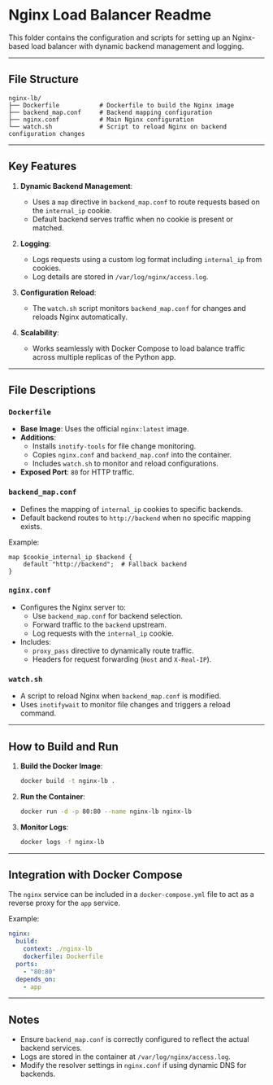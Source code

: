 
# Nginx Load Balancer Readme

This folder contains the configuration and scripts for setting up an Nginx-based load balancer with dynamic backend management and logging.

---

## File Structure
```
nginx-lb/
├── Dockerfile           # Dockerfile to build the Nginx image
├── backend_map.conf     # Backend mapping configuration
├── nginx.conf           # Main Nginx configuration
└── watch.sh             # Script to reload Nginx on backend configuration changes
```

---

## Key Features

1. **Dynamic Backend Management**:
   - Uses a `map` directive in `backend_map.conf` to route requests based on the `internal_ip` cookie.
   - Default backend serves traffic when no cookie is present or matched.

2. **Logging**:
   - Logs requests using a custom log format including `internal_ip` from cookies.
   - Log details are stored in `/var/log/nginx/access.log`.

3. **Configuration Reload**:
   - The `watch.sh` script monitors `backend_map.conf` for changes and reloads Nginx automatically.

4. **Scalability**:
   - Works seamlessly with Docker Compose to load balance traffic across multiple replicas of the Python app.

---

## File Descriptions

### `Dockerfile`
- **Base Image**: Uses the official `nginx:latest` image.
- **Additions**:
  - Installs `inotify-tools` for file change monitoring.
  - Copies `nginx.conf` and `backend_map.conf` into the container.
  - Includes `watch.sh` to monitor and reload configurations.
- **Exposed Port**: `80` for HTTP traffic.

### `backend_map.conf`
- Defines the mapping of `internal_ip` cookies to specific backends.
- Default backend routes to `http://backend` when no specific mapping exists.

Example:
```nginx
map $cookie_internal_ip $backend {
    default "http://backend";  # Fallback backend
}
```

### `nginx.conf`
- Configures the Nginx server to:
  - Use `backend_map.conf` for backend selection.
  - Forward traffic to the `backend` upstream.
  - Log requests with the `internal_ip` cookie.
- Includes:
  - `proxy_pass` directive to dynamically route traffic.
  - Headers for request forwarding (`Host` and `X-Real-IP`).

### `watch.sh`
- A script to reload Nginx when `backend_map.conf` is modified.
- Uses `inotifywait` to monitor file changes and triggers a reload command.

---

## How to Build and Run

1. **Build the Docker Image**:
   ```bash
   docker build -t nginx-lb .
   ```

2. **Run the Container**:
   ```bash
   docker run -d -p 80:80 --name nginx-lb nginx-lb
   ```

3. **Monitor Logs**:
   ```bash
   docker logs -f nginx-lb
   ```

---

## Integration with Docker Compose

The `nginx` service can be included in a `docker-compose.yml` file to act as a reverse proxy for the `app` service.

Example:
```yaml
nginx:
  build:
    context: ./nginx-lb
    dockerfile: Dockerfile
  ports:
    - "80:80"
  depends_on:
    - app
```

---

## Notes
- Ensure `backend_map.conf` is correctly configured to reflect the actual backend services.
- Logs are stored in the container at `/var/log/nginx/access.log`.
- Modify the resolver settings in `nginx.conf` if using dynamic DNS for backends.

